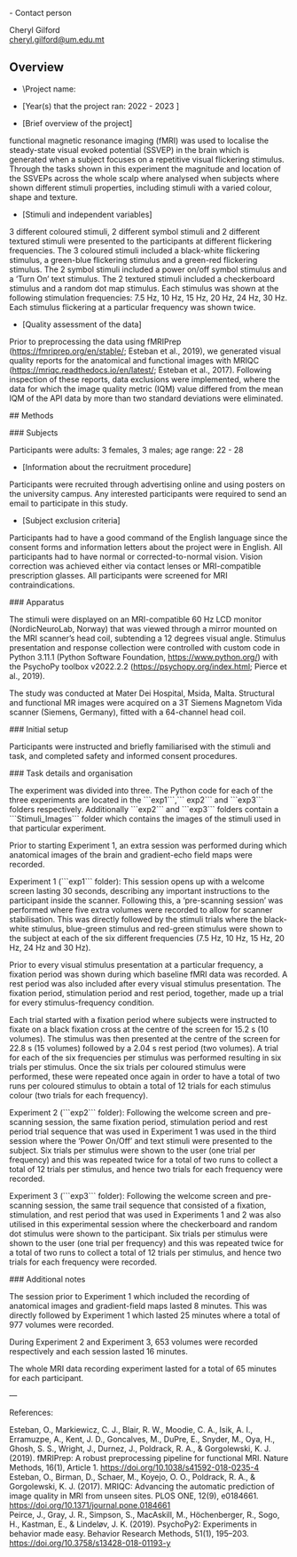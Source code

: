 \- Contact person  
  
Cheryl Gilford  
cheryl.gilford@um.edu.mt  
  
## Overview  
  
- \Project name:   
  
- \[Year(s) that the project ran: 2022 - 2023 ]  
  
- \[Brief overview of the project] 
  
functional magnetic resonance imaging (fMRI) was used to localise the
steady-state visual evoked potential (SSVEP) in the brain which is
generated when a subject focuses on a repetitive visual flickering
stimulus. Through the tasks shown in this experiment the magnitude and
location of the SSVEPs across the whole scalp where analysed when
subjects where shown different stimuli properties, including stimuli
with a varied colour, shape and texture.  
  
- \[Stimuli and independent variables]   
  
3 different coloured stimuli, 2 different symbol stimuli and 2 different
textured stimuli were presented to the participants at different
flickering frequencies. The 3 coloured stimuli included a black-white
flickering stimulus, a green-blue flickering stimulus and a green-red
flickering stimulus. The 2 symbol stimuli included a power on/off symbol
stimulus and a ‘Turn On’ text stimulus. The 2 textured stimuli included
a checkerboard stimulus and a random dot map stimulus. Each stimulus was
shown at the following stimulation frequencies: 7.5 Hz, 10 Hz, 15 Hz, 20
Hz, 24 Hz, 30 Hz. Each stimulus flickering at a particular frequency was
shown twice.  
  
- \[Quality assessment of the data]  
  
Prior to preprocessing the data using fMRIPrep
(https://fmriprep.org/en/stable/; Esteban et al., 2019), we generated
visual quality reports for the anatomical and functional images with
MRIQC (https://mriqc.readthedocs.io/en/latest/; Esteban et al., 2017).
Following inspection of these reports, data exclusions were implemented,
where the data for which the image quality metric (IQM) value differed
from the mean IQM of the API data by more than two standard deviations
were eliminated.  
  
\## Methods  
  
\### Subjects  
  
Participants were adults: 3 females, 3 males; age range: 22 - 28  
  
- \[Information about the recruitment procedure] 
  
Participants were recruited through advertising online and using posters
on the university campus. Any interested participants were required to
send an email to participate in this study.  
  
- \[Subject exclusion criteria] 
  
Participants had to have a good command of the English language since
the consent forms and information letters about the project were in
English. All participants had to have normal or corrected-to-normal
vision. Vision correction was achieved either via contact lenses or
MRI-compatible prescription glasses. All participants were screened for
MRI contraindications.  
  
\### Apparatus  
  
The stimuli were displayed on an MRI-compatible 60 Hz LCD monitor
(NordicNeuroLab, Norway) that was viewed through a mirror mounted on the
MRI scanner’s head coil, subtending a 12 degrees visual angle. Stimulus
presentation and response collection were controlled with custom code in
Python 3.11.1 (Python Software Foundation, https://www.python.org/) with
the PsychoPy toolbox v2022.2.2 (https://psychopy.org/index.html; Pierce
et al., 2019).  
  
The study was conducted at Mater Dei Hospital, Msida, Malta. Structural
and functional MR images were acquired on a 3T Siemens Magnetom Vida
scanner (Siemens, Germany), fitted with a 64-channel head coil.  
  
\### Initial setup  
  
Participants were instructed and briefly familiarised with the stimuli
and task, and completed safety and informed consent procedures.  
  
\### Task details and organisation  
  
The experiment was divided into three. The Python code for each of the
three experiments are located in the \`\`\`exp1\`\`\`,\`\`\` exp2\`\`\`
and \`\`\`exp3\`\`\` folders respectively. Additionally \`\`\`exp2\`\`\`
and \`\`\`exp3\`\`\` folders contain a \`\`\`Stimuli_Images\`\`\` folder
which contains the images of the stimuli used in that particular
experiment.  
  
Prior to starting Experiment 1, an extra session was performed during
which anatomical images of the brain and gradient-echo field maps were
recorded.  
  
Experiment 1 (\`\`\`exp1\`\`\` folder): This session opens up with a
welcome screen lasting 30 seconds, describing any important instructions
to the participant inside the scanner. Following this, a ‘pre-scanning
session’ was performed where five extra volumes were recorded to allow
for scanner stabilisation. This was directly followed by the stimuli
trials where the black-white stimulus, blue-green stimulus and red-green
stimulus were shown to the subject at each of the six different
frequencies (7.5 Hz, 10 Hz, 15 Hz, 20 Hz, 24 Hz and 30 Hz).  
  
Prior to every visual stimulus presentation at a particular frequency, a
fixation period was shown during which baseline fMRI data was recorded.
A rest period was also included after every visual stimulus
presentation. The fixation period, stimulation period and rest period,
together, made up a trial for every stimulus-frequency condition.  
  
Each trial started with a fixation period where subjects were instructed
to fixate on a black fixation cross at the centre of the screen for 15.2
s (10 volumes). The stimulus was then presented at the centre of the
screen for 22.8 s (15 volumes) followed by a 2.04 s rest period (two
volumes). A trial for each of the six frequencies per stimulus was
performed resulting in six trials per stimulus. Once the six trials per
coloured stimulus were performed, these were repeated once again in
order to have a total of two runs per coloured stimulus to obtain a
total of 12 trials for each stimulus colour (two trials for each
frequency).  
  
Experiment 2 (\`\`\`exp2\`\`\` folder): Following the welcome screen and
pre-scanning session, the same fixation period, stimulation period and
rest period trial sequence that was used in Experiment 1 was used in the
third session where the ‘Power On/Off’ and text stimuli were presented
to the subject. Six trials per stimulus were shown to the user (one
trial per frequency) and this was repeated twice for a total of two runs
to collect a total of 12 trials per stimulus, and hence two trials for
each frequency were recorded.  
  
Experiment 3 (\`\`\`exp3\`\`\` folder): Following the welcome screen and
pre-scanning session, the same trail sequence that consisted of a
fixation, stimulation, and rest period that was used in Experiments 1
and 2 was also utilised in this experimental session where the
checkerboard and random dot stimulus were shown to the participant. Six
trials per stimulus were shown to the user (one trial per frequency) and
this was repeated twice for a total of two runs to collect a total of 12
trials per stimulus, and hence two trials for each frequency were
recorded.  
  
\### Additional notes  
  
The session prior to Experiment 1 which included the recording of
anatomical images and gradient-field maps lasted 8 minutes. This was
directly followed by Experiment 1 which lasted 25 minutes where a total
of 977 volumes were recorded.  
  
During Experiment 2 and Experiment 3, 653 volumes were recorded
respectively and each session lasted 16 minutes.  
  
The whole MRI data recording experiment lasted for a total of 65 minutes
for each participant.  
  
  
—  
  
References:  
  
Esteban, O., Markiewicz, C. J., Blair, R. W., Moodie, C. A., Isik, A.
I., Erramuzpe, A., Kent, J. D., Goncalves, M., DuPre, E., Snyder, M.,
Oya, H., Ghosh, S. S., Wright, J., Durnez, J., Poldrack, R. A., &
Gorgolewski, K. J. (2019). fMRIPrep: A robust preprocessing pipeline for
functional MRI. Nature Methods, 16(1), Article 1.
<u><https://doi.org/10.1038/s41592-018-0235-4></u>  
Esteban, O., Birman, D., Schaer, M., Koyejo, O. O., Poldrack, R. A., &
Gorgolewski, K. J. (2017). MRIQC: Advancing the automatic prediction of
image quality in MRI from unseen sites. PLOS ONE, 12(9), e0184661.
<u><https://doi.org/10.1371/journal.pone.0184661></u>  
Peirce, J., Gray, J. R., Simpson, S., MacAskill, M., Höchenberger, R.,
Sogo, H., Kastman, E., & Lindeløv, J. K. (2019). PsychoPy2: Experiments
in behavior made easy. Behavior Research Methods, 51(1), 195–203.
<u><https://doi.org/10.3758/s13428-018-01193-y></u>  
  
